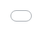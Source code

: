 ```yaml
---
layout: post
title: "팬들은 블랙핑크의 'The Late Late Show with James Corden' 공연을 보고 온라인 콘서트를 간절히 기다리고 있다."
author: "undefined"
thumbnail: "https://www.allkpop.com/upload/2021/01/content/281324/thumb/1611858251-bp2.png"
tags: 
---
```



![image](https://www.allkpop.com/upload/2021/01/content/281324/1611858251-bp2.png)

블랙핑크 팬들은 그들의 공연 내용을 단편적으로 본 후, 걸그룹의 첫 온라인 콘서트 `더 쇼`를 보고 조급해 하지 않을 수 없었다.

지난 1월 28일 블랙핑크는 `제임스 코든과 함께하는 늦깎이 쇼`에 출연해 콘서트 무대는 물론 걸그룹의 `예쁜 새비지` 퍼포먼스를 살짝 엿볼 수 있는 모습을 보여줬다.


<div class="video_wrapper" style="padding-top: 56.25%;">
    <iframe width="100%" height="100%" src="//www.youtube.com/embed/FR5IWRTa8gM" frameborder="0" allowfullscreen="" style="position: absolute; top: 0px; left: 0px; width: 100%; height: 100%;"></iframe>
</div>


소녀들은 또한 팬들을 위해 준비한 것을 조금씩 나누었다. 제니는 자신들의 콘서트를 위한 무대를 소개하며, 이 그룹이 그들의 첫 온라인 콘서트였을 때부터 팬들을 위해 많은 준비를 해왔다고 설명했다. 로즈는 또한 콘서트 기간 동안 솔로 곡들을 선보일 것이라고 밝혔다.


<div class="video_wrapper" style="padding-top: 56.25%;">
    <iframe width="100%" height="100%" src="//www.youtube.com/embed/QSaW4KB5IQk" frameborder="0" allowfullscreen="" style="position: absolute; top: 0px; left: 0px; width: 100%; height: 100%;"></iframe>
</div>


블랙핑크의 `예쁜 새비지` 공연을 본 팬들은 1월 30일 열리는 온라인 콘서트를 더 보고 싶어졌다.

국내 네티즌들은 "와, 공연 보니까 더 기대돼", "빨리빨리", "온라인 콘서트 너무 기대돼", "와, 공연 퀄리티 너무 좋다", "블랙이 발산하는 분위기가 정말 좋다", "핑크" 등의 댓글을 달며 흥분을 감추지 못했다. 최고다", "로즈의 솔로가 정말 기대된다!", "제니는 정말 연기를 잘한다", "모두 너무 멋지고 예쁘다", "리사는 예전처럼 예쁘고 춤도 제일 잘 춘다" 등의 반응을 보였다.
